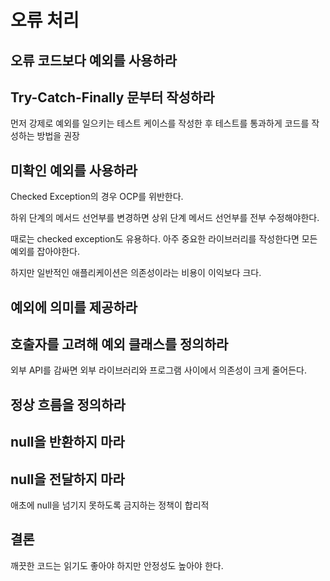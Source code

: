 # 오류 처리

## 오류 코드보다 예외를 사용하라

## Try-Catch-Finally 문부터 작성하라
먼저 강제로 예외를 일으키는 테스트 케이스를 작성한 후 테스트를 통과하게 코드를 작성하는 방법을 권장

## 미확인 예외를 사용하라
Checked Exception의 경우 OCP를 위반한다.

하위 단계의 메서드 선언부를 변경하면 상위 단계 메서드 선언부를 전부 수정해야한다.

때로는 checked exception도 유용하다. 아주 중요한 라이브러리를 작성한다면 모든 예외를 잡아야한다.

하지만 일반적인 애플리케이션은 의존성이라는 비용이 이익보다 크다.

## 예외에 의미를 제공하라
## 호출자를 고려해 예외 클래스를 정의하라
외부 API를 감싸면 외부 라이브러리와 프로그램 사이에서 의존성이 크게 줄어든다.
## 정상 흐름을 정의하라
## null을 반환하지 마라
## null을 전달하지 마라
애초에 null을 넘기지 못하도록 금지하는 정책이 합리적
## 결론
깨끗한 코드는 읽기도 좋아야 하지만 안정성도 높아야 한다.